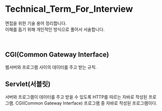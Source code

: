 # Technical_Term_For_Interview
면접을 위한 기술 용어 정리합니다.
<br>
이해를 돕기 위해 개인적인 방식으로 풀어서 서술합니다.

<br>

## CGI(Common Gateway Interface)
웹서버와 프로그램 사이의 데이터를 주고 받는 규칙.
## Servlet(서블릿)
서버와 프로그램이 데이터를 주고 받을 수 있도록 HTTP를 따르는 자바로 작성된 프로그램. CGI(Common Gateway Interface) 프로그램 중 자바로 작성된 프로그램이다. 
